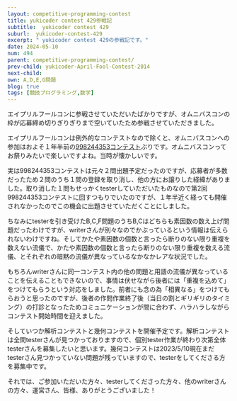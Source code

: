 ```yaml
---
layout: competitive-programming-contest
title: yukicoder contest 429参戦記
subtitle:  yukicoder contest 429
suburl:  yukicoder-contest-429
excerpt: " yukicoder contest 429の参戦記です。"
date: 2024-05-10
num: 494
parent: competitive-programming-contest/
prev-child: yukicoder-April-Fool-Contest-2014
next-child: 
own: A,D,E,G問題
blog: true
tags: [競技プログラミング,数学]
---
```


エイプリルフールコンに参戦させていただいたばかりですが、オムニバスコンの枠が応募締め切りぎりぎりまで空いていたため参戦させていただきました。

エイプリルフールコンは例外的なコンテストなので除くと、オムニバスコンへの参加はおよそ１年半前の<a href="https://yukicoder.me/contests/409">998244353コンテスト</a>ぶりです。オムニバスコンってお祭りみたいで楽しいですよね。当時が懐かしいです。

実は998244353コンテストは元々２問出題予定だったのですが、応募者が多数だったため２問のうち１問の登録を取り消し、他の方にお譲りした経緯がありました。取り消した１問もせっかくtesterしていただいたものなので第2回998244353コンテストに回すつもりでいたのですが、１年半近く経っても開催されなかったのでこの機会に出題させていただくことにしました。

ちなみにtesterを引き受けたB,C,F問題のうちB,Cはどちらも素因数の数え上げ問題だったわけですが、writerさんが別々なのでかぶっているという情報は伝えられないわけですね。そしてかたや素因数の個数と言ったら断りのない限り重複を数えない流儀で、かたや素因数の個数と言ったら断りのない限り重複を数える流儀、とそれぞれの暗黙の流儀が異なっているなかなかレアな状況でした。

もちろんwriterさんに同一コンテスト内の他の問題と用語の流儀が異なっていることを伝えることもできないので、事情は伏せながら後者には「重複を込めて」をつけてもらうという対応をしました。前者にも念の為「相異なる」をつけてもらおうと思ったのですが、後者の作問作業終了後（当日の割とギリギリのタイミング）の打診となったためコミュニケーションが間に合わず、ハラハラしながらコンテスト開始時間を迎えました。

そしていつか解析コンテストと幾何コンテストを開催予定です。解析コンテストは全問testerさんが見つかっておりますので、個別tester作業が終わり次第全体testerさんを募集したいと思います。幾何コンテストは2023/5/10現在まだtesterさん見つかっていない問題が残っていますので、testerをしてくださる方を募集中です。

それでは、ご参加いただいた方々、testerしてくださった方々、他のwriterさんの方々、運営さん、皆様、ありがとうございました！
